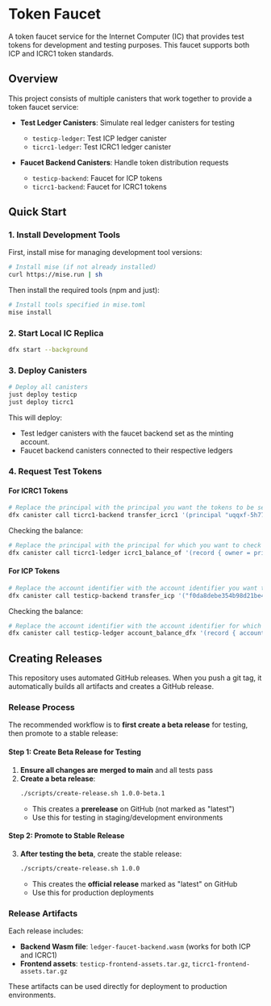 # Token Faucet

A token faucet service for the Internet Computer (IC) that provides test tokens for development and testing purposes. This faucet supports both ICP and ICRC1 token standards.

## Overview

This project consists of multiple canisters that work together to provide a token faucet service:

- **Test Ledger Canisters**: Simulate real ledger canisters for testing
  - `testicp-ledger`: Test ICP ledger canister
  - `ticrc1-ledger`: Test ICRC1 ledger canister

- **Faucet Backend Canisters**: Handle token distribution requests
  - `testicp-backend`: Faucet for ICP tokens
  - `ticrc1-backend`: Faucet for ICRC1 tokens

## Quick Start

### 1. Install Development Tools

First, install mise for managing development tool versions:

```bash
# Install mise (if not already installed)
curl https://mise.run | sh
```

Then install the required tools (npm and just):

```bash
# Install tools specified in mise.toml
mise install
```

### 2. Start Local IC Replica

```bash
dfx start --background
```

### 3. Deploy Canisters

```bash
# Deploy all canisters
just deploy testicp
just deploy ticrc1
```

This will deploy:
- Test ledger canisters with the faucet backend set as the minting account.
- Faucet backend canisters connected to their respective ledgers

### 4. Request Test Tokens

#### For ICRC1 Tokens

```bash
# Replace the principal with the principal you want the tokens to be sent to.
dfx canister call ticrc1-backend transfer_icrc1 '(principal "uqqxf-5h777-77774-qaaaa-cai")'
```

Checking the balance:

```bash
# Replace the principal with the principal for which you want to check the balance of.
dfx canister call ticrc1-ledger icrc1_balance_of '(record { owner = principal "uqqxf-5h777-77774-qaaaa-cai"})'
```

#### For ICP Tokens

```bash
# Replace the account identifier with the account identifier you want the tokens to be sent to.
dfx canister call testicp-backend transfer_icp '("f0da8debe354b98d21be4fe41f0d5fbe403763f22cc6f6b6850cc390d8b33e77")'
```

Checking the balance:

```bash
# Replace the account identifier with the account identifier for which you want to check the balance of.
dfx canister call testicp-ledger account_balance_dfx '(record { account = "f0da8debe354b98d21be4fe41f0d5fbe403763f22cc6f6b6850cc390d8b33e77"})'
```

## Creating Releases

This repository uses automated GitHub releases. When you push a git tag, it automatically builds all artifacts and creates a GitHub release.

### Release Process

The recommended workflow is to **first create a beta release** for testing, then promote to a stable release:

#### Step 1: Create Beta Release for Testing

1. **Ensure all changes are merged to main** and all tests pass
2. **Create a beta release**:
   ```bash
   ./scripts/create-release.sh 1.0.0-beta.1
   ```
   - This creates a **prerelease** on GitHub (not marked as "latest")
   - Use this for testing in staging/development environments

#### Step 2: Promote to Stable Release

3. **After testing the beta**, create the stable release:
   ```bash
   ./scripts/create-release.sh 1.0.0
   ```
   - This creates the **official release** marked as "latest" on GitHub
   - Use this for production deployments

### Release Artifacts

Each release includes:
- **Backend Wasm file**: `ledger-faucet-backend.wasm` (works for both ICP and ICRC1)
- **Frontend assets**: `testicp-frontend-assets.tar.gz`, `ticrc1-frontend-assets.tar.gz`

These artifacts can be used directly for deployment to production environments.
